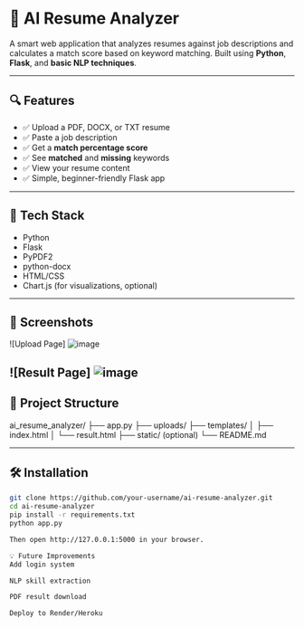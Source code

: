 # 🧠 AI Resume Analyzer

A smart web application that analyzes resumes against job descriptions and calculates a match score based on keyword matching. Built using **Python**, **Flask**, and **basic NLP techniques**.

---

## 🔍 Features

- ✅ Upload a PDF, DOCX, or TXT resume
- ✅ Paste a job description
- ✅ Get a **match percentage score**
- ✅ See **matched** and **missing** keywords
- ✅ View your resume content
- ✅ Simple, beginner-friendly Flask app

---

## 🚀 Tech Stack

- Python
- Flask
- PyPDF2
- python-docx
- HTML/CSS
- Chart.js (for visualizations, optional)

---

## 📸 Screenshots

![Upload Page]
![image](https://github.com/user-attachments/assets/3f673018-59e4-439e-b1d4-069f8d123174)

![Result Page]
![image](https://github.com/user-attachments/assets/3e3db7a0-7933-4006-9498-dd71272c17ba)
---

## 📁 Project Structure
ai_resume_analyzer/
├── app.py
├── uploads/
├── templates/
│ ├── index.html
│ └── result.html
├── static/ (optional)
└── README.md


---

## 🛠 Installation

```bash
git clone https://github.com/your-username/ai-resume-analyzer.git
cd ai-resume-analyzer
pip install -r requirements.txt
python app.py

Then open http://127.0.0.1:5000 in your browser.

💡 Future Improvements
Add login system

NLP skill extraction

PDF result download

Deploy to Render/Heroku


